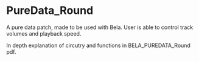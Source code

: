 # PureData_Round
A pure data patch, made to be used with Bela.
User is able to control track volumes and playback speed.

In depth explanation of circutry and functions in BELA_PUREDATA_Round pdf.
